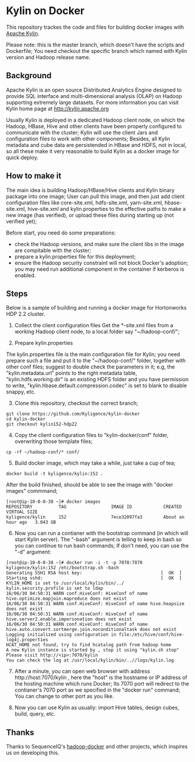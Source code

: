 # Kylin on Docker
This repository trackes the code and files for building docker images with [Apache Kylin](http://kylin.apache.org).

Please note: this is the master branch, which doesn't have the scripts and Dockerfile; You need checkout the specific branch which named with Kylin version and Hadoop release name.

## Background

Apache Kylin is an open source Distributed Analytics Engine designed to provide SQL interface and multi-dimensional analysis (OLAP) on Hadoop supporting extremely large datasets. For more information you can visit Kylin home page at http://kylin.apache.org

Usually Kylin is deployed in a dedicated Hadoop client node, on which the Hadoop, HBase, Hive and other clients have been properly configured to communicate with the cluster; Kylin will use the client Jars and configuration files to work with other components; Besides, all Kylin metadata and cube data are persistended in HBase and HDFS, not in local, so all these make it very reasonable to build Kylin as a docker image for quick deploy.

## How to make it

The main idea is building Hadoop/HBase/Hive clients and Kylin binary package into one image; User can pull this image, and then just add client configuration files like core-site.xml, hdfs-site.xml, yarn-site.xml, hbase-site.xml, hive-site.xml and kylin.properties to the effective paths to make a new image (has verified), or upload these files during starting up (not verified yet);

Before start, you need do some preparations:
* check the Hadoop versions, and make sure the client libs in the image are compitable with the cluster;
* prepare a kylin.properties file for this deployment;
* ensure the Hadoop security constraint will not block Docker's adoption; you may need run additional component in the container if kerberos is enabled.

## Steps

Below is a sample of building and running a docker image for Hortonworks HDP 2.2 cluster.

1. Collect the client configuration files
  Get the *-site.xml files from a working Hadoop client node, to a local folder say "~/hadoop-conf/";

2. Prepare kylin.properties 

  The kylin.properties file is the main configuration file for Kylin; you need prepare such a file and put it to the "~/hadoop-conf/" folder, together with other conf files; suggest to double check the parameters in it; e.g, the "kylin.metadata.url" points to the right metadata table, "kylin.hdfs.working.dir" is an existing HDFS folder and you have permission to write, "kylin.hbase.default.compression.codec" is set to blank to disable snappy, etc.

3. Clone this repository, checkout the correct branch;
  ```
  git clone https://github.com/Kyligence/kylin-docker  
  cd kylin-docker  
  git checkout kylin152-hdp22  
  ```  

4. Copy the client configuration files to "kylin-docker/conf" folder, overwriting those template files;
  ```
  cp -rf ~/hadoop-conf/* conf/
  ```

5. Build docker image, which may take a while, just take a cup of tea; 
  ```
  docker build -t kyligence/kylin:152 .
  ```

  After the build finished, should be able to see the image with "docker images" commmand;
  ```
  [root@ip-10-0-0-38 ~]# docker images  
  REPOSITORY          TAG                 IMAGE ID            CREATED             VIRTUAL SIZE  
  kyligence/kylin     152                 7ece32097fa3        About an hour ago   3.043 GB  
  ```

6. Now you can run a contianer with the bootstrap command (in which will start Kylin server). The "-bash" argument is telling to keep in bash so you can continue to run bash commands; If don't need, you can use the "-d" argument:
  ```
[root@ip-10-0-0-38 ~]# docker run -i -t -p 7070:7070 kyligence/kylin:152 /etc/bootstrap.sh -bash  
Generating SSH1 RSA host key:                              [  OK  ]  
Starting sshd:                                             [  OK  ]  
KYLIN_HOME is set to /usr/local/kylin/bin/../  
kylin.security.profile is set to ldap  
16/06/30 04:50:31 WARN conf.HiveConf: HiveConf of name hive.optimize.mapjoin.mapreduce does not exist  
16/06/30 04:50:31 WARN conf.HiveConf: HiveConf of name hive.heapsize does not exist  
16/06/30 04:50:31 WARN conf.HiveConf: HiveConf of name hive.server2.enable.impersonation does not exist  
16/06/30 04:50:31 WARN conf.HiveConf: HiveConf of name hive.auto.convert.sortmerge.join.noconditionaltask does not exist  
Logging initialized using configuration in file:/etc/hive/conf/hive-log4j.properties  
HCAT_HOME not found, try to find hcatalog path from hadoop home  
A new Kylin instance is started by , stop it using "kylin.sh stop"  
Please visit http://<ip>:7070/kylin  
You can check the log at /usr/local/kylin/bin/..//logs/kylin.log  
  ```

7. After a minute, you can open web browser with address http://host:7070/kylin , here the "host" is the hostname or IP address of the hosting machine which runs Docker; Its 7070 port will redirect to the contianer's 7070 port as we specified in the "docker run" command; You can change to other port as you like.

8. Now you can use Kylin as usually: import Hive tables, design cubes, build, query, etc. 

## Thanks

Thanks to SequenceIQ's [hadoop-docker](https://github.com/sequenceiq/hadoop-docker/) and other projects, which inspires us on developing this. 


